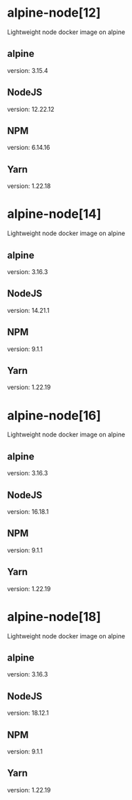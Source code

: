 # alpine-node[12]
Lightweight node docker image on alpine

## alpine
version: 3.15.4

## NodeJS
version: 12.22.12

## NPM
version: 6.14.16

## Yarn
version: 1.22.18

# alpine-node[14]
Lightweight node docker image on alpine

## alpine
version: 3.16.3

## NodeJS
version: 14.21.1

## NPM
version: 9.1.1

## Yarn
version: 1.22.19

# alpine-node[16]
Lightweight node docker image on alpine

## alpine
version: 3.16.3

## NodeJS
version: 16.18.1

## NPM
version: 9.1.1

## Yarn
version: 1.22.19

# alpine-node[18]
Lightweight node docker image on alpine

## alpine
version: 3.16.3

## NodeJS
version: 18.12.1

## NPM
version: 9.1.1

## Yarn
version: 1.22.19
